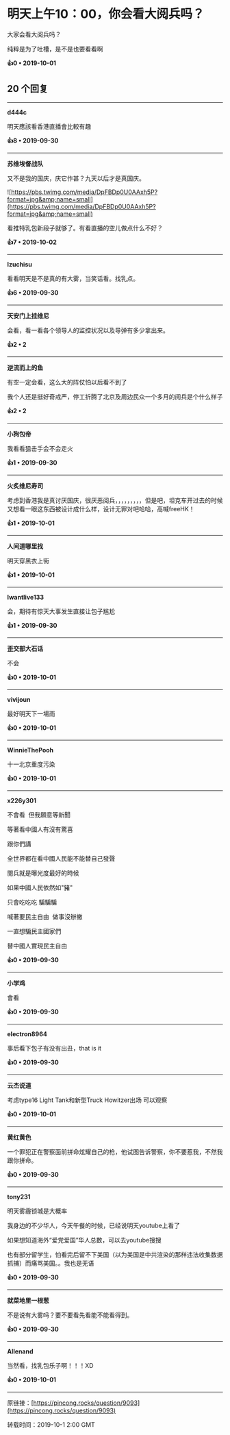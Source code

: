 # 明天上午10：00，你会看大阅兵吗？ 

大家会看大阅兵吗？

纯粹是为了吐槽，是不是也要看看啊 

**👍0 • 2019-10-01**

## 20 个回复

---
**d444c**

明天應該看香港直播會比較有趣 

**👍8 • 2019-09-30**

---
**苏维埃督战队**

又不是我的国庆，庆它作甚？九天以后才是真国庆。

![https://pbs.twimg.com/media/DpFBDp0U0AAxh5P?format=jpg&amp;name=small](https://pbs.twimg.com/media/DpFBDp0U0AAxh5P?format=jpg&amp;name=small)

看推特乳包新段子就够了。有看直播的空儿做点什么不好？ 

**👍7 • 2019-10-02**

---
**Izuchisu**

看看明天是不是真的有大雾，当笑话看。找乳点。 

**👍6 • 2019-09-30**

---
**天安门上挂维尼**

会看，看一看各个领导人的监控状况以及导弹有多少拿出来。 

**👍2 • 2**

---
**逆流而上的鱼**

有空一定会看，这么大的阵仗怕以后看不到了

我个人还是挺好奇戒严，停工折腾了北京及周边民众一个多月的阅兵是个什么样子 

**👍2 • 2**

---
**小狗包帝**

我看看狙击手会不会走火 

**👍1 • 2019-09-30**

---
**火炙维尼寿司**

考虑到香港我是真讨厌国庆，很厌恶阅兵，，，，，，，，，但是吧，坦克车开过去的时候又想看一眼这东西被设计成什么样，设计无罪对吧哈哈，高喊freeHK！ 

**👍1 • 2019-10-01**

---
**人间道哪里找**

明天穿黑衣上街 

**👍1 • 2019-10-01**

---
**Iwantlive133**

会，期待有惊天大事发生直接让包子尴尬 

**👍1 • 2019-09-30**

---
**歪交部大石话**

不会 

**👍0 • 2019-10-01**

---
**vivijoun**

最好明天下一場雨  

**👍0 • 2019-10-01**

---
**WinnieThePooh**

十一北京重度污染 

**👍0 • 2019-10-01**

---
**x226y301**

不會看  但我願意等新聞

等著看中國人有沒有驚喜

跟你們講

全世界都在看中國人民能不能替自己發聲

閱兵就是曝光度最好的時候

如果中國人民依然如&quot;豬&quot;

只會吃吃吃 騙騙騙

喊著要民主自由  做事沒辦撇  

一直想騙民主國家們  

替中國人實現民主自由 

**👍0 • 2019-09-30**

---
**小学鸡**

會看 

**👍0 • 2019-09-30**

---
**electron8964**

事后看下包子有没有出丑，that is it 

**👍0 • 2019-09-30**

---
**云杰说道**

考虑type16 Light Tank和新型Truck Howitzer出场 可以观察 

**👍0 • 2019-10-01**

---
**黄红黄色**

一个罪犯正在警察面前拼命炫耀自己的枪，他试图告诉警察，你不要惹我，不然我跟你拼命。 

**👍0 • 2019-09-30**

---
**tony231**

明天雾霾锁城是大概率

我身边的不少华人，今天午餐的时候，已经说明天youtube上看了

如果想知道海外“爱党爱国”华人总数，可以去youtube搜搜

也有部分留学生，怕看完后留不下美国（以为美国是中共渲染的那样违法收集数据抓捕）而痛骂美国。。我也是无语 

**👍0 • 2019-09-30**

---
**就菜地里一根葱**

不是说有大雾吗？要不要看先看能不能看得到。 

**👍0 • 2019-09-30**

---
**Allenand**

当然看，找乳包乐子啊！！！XD 

**👍0 • 2019-10-01**

---
原链接：[https://pincong.rocks/question/9093](https://pincong.rocks/question/9093)

转载时间：2019-10-1 2:00 GMT